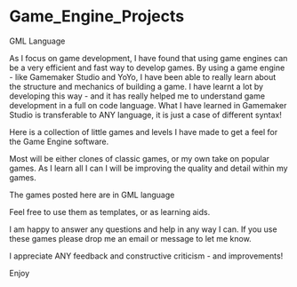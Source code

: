 # Game_Engine_Projects
GML Language

As I focus on game development, I have found that using game engines can be a very efficient and fast way to develop games.
By using a game engine - like Gamemaker Studio and YoYo, I have been able to really learn about the structure and mechanics 
of building a game. I have learnt a lot by developing this way - and it has really helped me to understand game development
in a full on code language. What I have learned in Gamemaker Studio is transferable to ANY language, it is just a case of different syntax!

Here is a collection of little games and levels I have made to get a feel for the Game Engine software.

Most will be either clones of classic games, or my own take on popular games. As I learn all I can I will be improving the 
quality and detail within my games.

The games posted here are in GML language

Feel free to use them as templates, or as learning aids.

I am happy to answer any questions and help in any way I can. If you use these games please drop me an email or message to 
let me know.

I appreciate ANY feedback and constructive criticism - and improvements!

Enjoy
